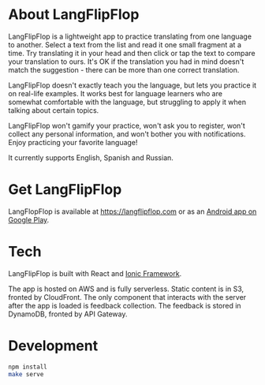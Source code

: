 # About LangFlipFlop

LangFlipFlop is a lightweight app to practice translating from one language to another. Select a text from the list and read it one small fragment at a time. Try translating it in your head and then click or tap the text to compare your translation to ours. It's OK if the translation you had in mind doesn't match the suggestion - there can be more than one correct translation.

LangFlipFlop doesn't exactly teach you the language, but lets you practice it on real-life examples. It works best for language learners who are somewhat comfortable with the language, but struggling to apply it when talking about certain topics.

LangFlipFlop won't gamify your practice, won't ask you to register, won't collect any personal information, and won't bother you with notifications. Enjoy practicing your favorite language!

It currently supports English, Spanish and Russian.

# Get LangFlipFlop

LangFlopFlop is available at https://langflipflop.com or as an [Android app on Google Play](https://play.google.com/store/apps/details?id=com.langflipflop).

# Tech

LangFlipFlop is built with React and [Ionic Framework](https://ionicframework.com/).

The app is hosted on AWS and is fully serverless. Static content is in S3, fronted by CloudFront. The only component that interacts with the server after the app is loaded is feedback collection. The feedback is stored in DynamoDB, fronted by API Gateway.

# Development

```bash
npm install
make serve
```
